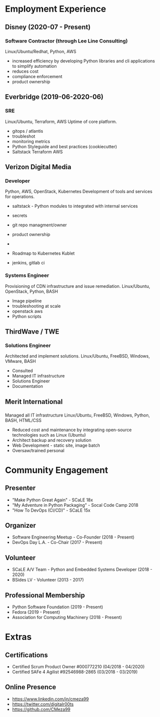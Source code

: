 
# Employment Experience
## Disney (2020-07 - Present)
### Software Contractor (through Lee Line Consulting)
Linux/Ubuntu/Redhat, Python, AWS
* increased efficiency by developing Python libraries and cli applications to simplify automation
* reduces cost
* compliance enforcement
* product ownership

## Everbridge (2019-06-2020-06)
### SRE
Linux/Ubuntu, Terraform, AWS
Uptime of core platform.

* gitops / atlantis
* troubleshot
* monitoring metrics
* Python Styleguide and best practices (cookiecutter)
* Saltstack Terraform AWS

## Verizon Digital Media
### Developer
Python, AWS, OpenStack, Kubernetes
Development of tools and services for operations.

* saltstack - Python modules to integrated with internal services
* secrets
* git repo managment/owner
* product ownership
* 

* Roadmap to Kubernetes Kublet

* jenkins, gitlab ci

### Systems Engineer
Provisioning of CDN infrastructure and issue remediation.
Linux/Ubuntu, OpenStack, Python, BASH
* Image pipeline
* troubleshooting at scale
* openstack aws
* Python scripts

## ThirdWave / TWE
### Solutions Engineer
Architected and implement solutions.
Linux/Ubuntu, FreeBSD, Windows, VMware, BASH

* Consulted
* Managed IT infrastructure
* Solutions Engineer
* Documentation

## Merit International
###
Managed all IT infrastructure
Linux/Ubuntu, FreeBSD, Windows, Python, BASH, HTML/CSS

* Reduced cost and maintenance by  integrating open-source technologies such as Linux (Ubuntu)
* Architect backup and recovery solution
* Web Development - static site, image batch
* Oversaw/trained personal

# Community Engagement

## Presenter
* "Make Python Great Again" - SCaLE 18x
* "My Adventure in Python Packaging" - Socal Code Camp 2018
* "How To DevOps (CI/CD)" - SCaLE 15x

## Organizer
* Software Engineering Meetup - Co-Founder (2018 - Present)
* DevOps Day L.A. - Co-Chair (2017 - Present)

## Volunteer
* SCaLE A/V Team - Python and Embedded Systems Developer (2018 - 2020)
* BSides LV - Volunteer (2013 - 2017)

## Professional Membership
* Python Software Foundation (2019 - Present)
* Fedora (2019 - Present)
* Association for Computing Machinery (2018 - Present)

# Extras

## Certifications
* Certified Scrum Product Owner #000772210 (04/2018 - 04/2020)
* Certified SAFe 4 Agilist #92546988-2865 (03/2018 - 03/2019)

## Online Presence
* https://www.linkedin.com/in/cmeza99
* https://twitter.com/digitalr00ts
* https://github.com/CMeza99

<!--stackedit_data:
eyJoaXN0b3J5IjpbLTE4NTU1MjMyMzIsLTM2NDA5NjAwLDE4OD
IzMzg4NTcsMjEzMDg0OTgwNSwtMTYyNTQ0ODgwNSwtNDkwMDc4
NjcxLDg2MzE5ODI0NywxNjIwNTE3MjIxLDEzNTE2Mjc1NDksLT
k5MDQ2NzI4OSwyMDUyMDM3NDg4LDc2MDY3Mzc3OCwtNjE3NjA1
MTA4LC0xMzQ3ODg4MjI0LDE4ODgwMDM1MzMsMTMwMjM2Mzg4M1
19
-->